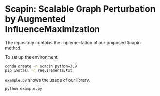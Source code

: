 # Scapin: Scalable Graph Perturbation by Augmented InfluenceMaximization

The repository contains the implementation of our proposed Scapin method.

To set up the environment:

```bash
conda create -n scapin python=3.9
pip install -r requirements.txt
```

`example.py` shows the usage of our library.

```bash
python example.py
```